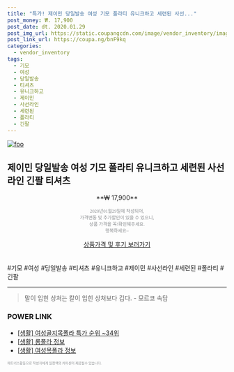 ```yaml
--- 
title: "특가! 제이민 당일발송 여성 기모 폴라티 유니크하고 세련된 사선..." 
post_money: ₩. 17,900 
post_date: dt. 2020.01.29 
post_img_url: https://static.coupangcdn.com/image/vendor_inventory/images/2018/12/13/22/7/7424f0aa-f509-46aa-9999-1739777293b3.jpg 
post_link_url: https://coupa.ng/bnF9kq 
categories: 
  - vendor_inventory 
tags: 
  - 기모 
  - 여성 
  - 당일발송 
  - 티셔츠 
  - 유니크하고 
  - 제이민 
  - 사선라인 
  - 세련된 
  - 폴라티 
  - 긴팔 
--- 
```

[![foo](https://static.coupangcdn.com/image/vendor_inventory/images/2018/12/13/22/7/7424f0aa-f509-46aa-9999-1739777293b3.jpg)](https://coupa.ng/bnF9kq) 

## 제이민 당일발송 여성 기모 폴라티 유니크하고 세련된 사선라인 긴팔 티셔츠 
<p style="text-align: center;">**₩ 17,900**</p> 
<p style="text-align: center;"><span style="color: #898c8f; font-family: Georgia,Times,serif; font-size: 0.75em;">2020년01월29일에 작성되어, <br>가격변동 및 추가할인이 있을 수 있으니,<br> 상품 가격을 꼭!확인해주세요.<br>행복하세요~</span> 
</p>	 
<div markdown="0" style="text-align: center;"><a href="https://coupa.ng/bnF9kq" class="btn btn--success">상품가격 및 후기 보러가기</a></div> 
<br><br> 
  #기모 #여성 #당일발송 #티셔츠 #유니크하고 #제이민 #사선라인 #세련된 #폴라티 #긴팔 
<hr> 

> 말이 입힌 상처는 칼이 입힌 상처보다 깁다. - 모르코 속담 


### POWER LINK

* <a href="https://blog.naver.com/sakai111/221788428036" target="_blank"> [생활] 여성골지목폴라 특가 순위 ~34위</a>
* <a href="https://blog.naver.com/sakai111/221769884622" target="_blank"> [생활] 롱폴라 정보 </a>
* <a href="https://blog.naver.com/sakai111/221759100154" target="_blank"> [생활] 여성목폴라 정보 </a>

<span style="color: #898c8f; font-family: Georgia,Times,serif; font-size: 0.55em;">파트너스활동으로 작성자에게 일정액의 커미션이 제공될수 있습니다.</span> 

